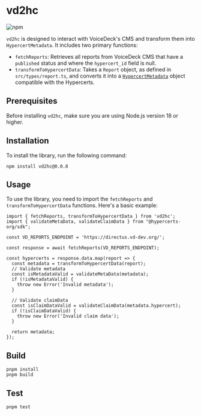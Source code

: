 # vd2hc

![npm](https://img.shields.io/npm/v/vd2hc)

`vd2hc` is designed to interact with VoiceDeck's CMS and transform them into `HypercertMetadata`. It includes two primary functions:

- `fetchReports`: Retrieves all reports from VoiceDeck CMS that have a `published` status and where the `hypercert_id` field is null.
- `transformToHypercertData`: Takes a `Report` object, as defined in `src/types/report.ts`, and converts it into a [`HypercertMetadata`](https://hypercerts.org/docs/developer/api/sdk/interfaces/HypercertMetadata) object compatible with the Hypercerts.

## Prerequisites

Before installing `vd2hc`, make sure you are using Node.js version 18 or higher.

## Installation

To install the library, run the following command:
```
npm install vd2hc@0.0.8
```

## Usage

To use the library, you need to import the `fetchReports` and `transformToHypercertData` functions. Here's a basic example:
```
import { fetchReports, transformToHypercertData } from 'vd2hc';
import { validateMetaData, validateClaimData } from "@hypercerts-org/sdk";

const VD_REPORTS_ENDPOINT = 'https://directus.vd-dev.org/';

const response = await fetchReports(VD_REPORTS_ENDPOINT);

const hypercerts = response.data.map(report => {
  const metadata = transformToHypercertData(report);
  // Validate metadata
  const isMetadataValid = validateMetaData(metadata);
  if (!isMetadataValid) {
    throw new Error('Invalid metadata');
  }

  // Validate claimData
  const isClaimDataValid = validateClaimData(metadata.hypercert);
  if (!isClaimDataValid) {
    throw new Error('Invalid claim data');
  }

  return metadata;
});
```

## Build

```
pnpm install
pnpm build
```

## Test

```
pnpm test
```